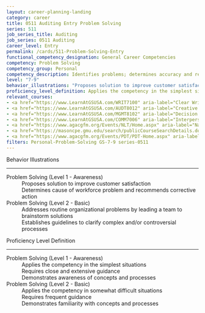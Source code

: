 ```yaml
---
layout: career-planning-landing
category: career
title: 0511 Auditing Entry Problem Solving
series: 511
job_series_title: Auditing
job_series: 0511 Auditing
career_level: Entry
permalink: /cards/511-Problem-Solving-Entry
functional_competency_designation: General Career Competencies
competency: Problem Solving
competency_group: Personal
competency_description: Identifies problems; determines accuracy and relevance of information; uses sound judgment to generate and evaluate alternatives, and to make recommendations
level: "7-9"
behavior_illustrations: "Proposes solution to improve customer satisfaction ? Determines cause of workforce problem and recommends corrective action ? Addresses routine organizational problems by leading a team to brainstorm solutions ? Establishes guidelines to clarify complex and/or controversial processes"
proficiency_level_definition: Applies the competency in the simplest situations ? Requires close and extensive guidance ? Demonstrates awareness of concepts and processes ? Applies the competency in somewhat difficult situations ? Requires frequent guidance ? Demonstrates familiarity with concepts and processes
relevant_courses: 
- <a href="https://www.LearnAtGSUSA.com/WRIT7100" aria-label="Clear Writing Through Critical Thinking (WRIT7100) - https://www.LearnAtGSUSA.com/WRIT7100">Clear Writing Through Critical Thinking (WRIT7100)</a>, Graduate School USA (GSUSA)
- <a href="https://www.LearnAtGSUSA.com/AUDT8012" aria-label="Creative and Critical Thinking for Auditors (AUDT8012) - https://www.LearnAtGSUSA.com/AUDT8012">Creative and Critical Thinking for Auditors (AUDT8012)</a>, Graduate School USA (GSUSA)
- <a href="https://www.LearnAtGSUSA.com/MGMT8102" aria-label="Decision Making and Problem Solving (MGMT8102) - https://www.LearnAtGSUSA.com/MGMT8102">Decision Making and Problem Solving (MGMT8102)</a>, Graduate School USA (GSUSA)
- <a href="https://www.LearnAtGSUSA.com/COMM7006" aria-label="Interpersonal Communications (COMM7006) - https://www.LearnAtGSUSA.com/COMM7006">Interpersonal Communications (COMM7006)</a>, Graduate School USA (GSUSA)
- <a href="https://www.agacgfm.org/Events/NLT/Home.aspx" aria-label="National Leadership Training (NLT) - multi-competency training - https://www.agacgfm.org/Events/NLT/Home.aspx">National Leadership Training (NLT) - multi-competency training</a>, AGA
- <a href="https://masoncpe.gmu.edu/search/publicCourseSearchDetails.do?method=load&courseId=2409678" aria-label="PEBU 0406 Problem Solving - https://masoncpe.gmu.edu/search/publicCourseSearchDetails.do?method=load&courseId=2409678">PEBU 0406 Problem Solving</a>, George Mason University
- <a href="https://www.agacgfm.org/Events/PDT/PDT-Home.aspx" aria-label="Professional Development Training (PDT) - multi-competency training - https://www.agacgfm.org/Events/PDT/PDT-Home.aspx">Professional Development Training (PDT) - multi-competency training</a>, AGA
filters: Personal-Problem-Solving GS-7-9 series-0511
---
```


<div class="desktop:grid-col-6 margin-y-3">
  <div class="border-top-2 bg-white padding-3 shadow-5 height-full members-hover border-1px button-border border-top-blue radius-lg">
    <p class="text-bold label-color font-size-21">Behavior Illustrations</p>
    <hr class="hr-green"/>
    <dl class="text-base card-content-color"><dt>Problem Solving (Level 1 - Awareness)</dt><dd>Proposes solution to improve customer satisfaction </dd><dd> Determines cause of workforce problem and recommends corrective action</dd><dt>Problem Solving (Level 2 - Basic)</dt><dd>Addresses routine organizational problems by leading a team to brainstorm solutions </dd><dd> Establishes guidelines to clarify complex and/or controversial processes</dd></dl>
  </div>
</div>
<div class="desktop:grid-col-6 margin-y-3">
  <div class="border-top-2 bg-white padding-3 shadow-5 height-full members-hover border-1px button-border border-top-blue radius-lg">
    <p class="text-bold label-color font-size-21">Proficiency Level Definition</p>
     <hr class="hr-green"/>
    <dl class="text-base card-content-color"><dt>Problem Solving (Level 1 - Awareness)</dt><dd>Applies the competency in the simplest situations </dd><dd> Requires close and extensive guidance </dd><dd> Demonstrates awareness of concepts and processes</dd><dt>Problem Solving (Level 2 - Basic)</dt><dd>Applies the competency in somewhat difficult situations </dd><dd> Requires frequent guidance </dd><dd> Demonstrates familiarity with concepts and processes</dd></dl>
  </div>
</div>